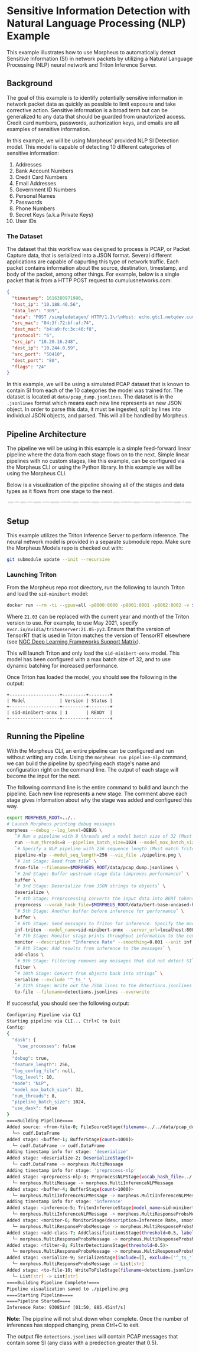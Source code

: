 <!--
# Copyright (c) 2021, NVIDIA CORPORATION. All rights reserved.
#
# Redistribution and use in source and binary forms, with or without
# modification, are permitted provided that the following conditions
# are met:
#  * Redistributions of source code must retain the above copyright
#    notice, this list of conditions and the following disclaimer.
#  * Redistributions in binary form must reproduce the above copyright
#    notice, this list of conditions and the following disclaimer in the
#    documentation and/or other materials provided with the distribution.
#  * Neither the name of NVIDIA CORPORATION nor the names of its
#    contributors may be used to endorse or promote products derived
#    from this software without specific prior written permission.
#
# THIS SOFTWARE IS PROVIDED BY THE COPYRIGHT HOLDERS ``AS IS'' AND ANY
# EXPRESS OR IMPLIED WARRANTIES, INCLUDING, BUT NOT LIMITED TO, THE
# IMPLIED WARRANTIES OF MERCHANTABILITY AND FITNESS FOR A PARTICULAR
# PURPOSE ARE DISCLAIMED.  IN NO EVENT SHALL THE COPYRIGHT OWNER OR
# CONTRIBUTORS BE LIABLE FOR ANY DIRECT, INDIRECT, INCIDENTAL, SPECIAL,
# EXEMPLARY, OR CONSEQUENTIAL DAMAGES (INCLUDING, BUT NOT LIMITED TO,
# PROCUREMENT OF SUBSTITUTE GOODS OR SERVICES; LOSS OF USE, DATA, OR
# PROFITS; OR BUSINESS INTERRUPTION) HOWEVER CAUSED AND ON ANY THEORY
# OF LIABILITY, WHETHER IN CONTRACT, STRICT LIABILITY, OR TORT
# (INCLUDING NEGLIGENCE OR OTHERWISE) ARISING IN ANY WAY OUT OF THE USE
# OF THIS SOFTWARE, EVEN IF ADVISED OF THE POSSIBILITY OF SUCH DAMAGE.
-->

# Sensitive Information Detection with Natural Language Processing (NLP) Example

This example illustrates how to use Morpheus to automatically detect Sensitive Information (SI) in network packets by utilizing a Natural Language Processing (NLP) neural network and Triton Inference Server.

## Background

The goal of this example is to identify potentially sensitive information in network packet data as quickly as possible to limit exposure and take corrective action. Sensitive information is a broad term but can be generalized to any data that should be guarded from unautorized access. Credit card numbers, passwords, authorization keys, and emails are all examples of sensitive information.

In this example, we will be using Morpheus' provided NLP SI Detection model. This model is capable of detecting 10 different categories of sensitive information:

1. Addresses
2. Bank Account Numbers
3. Credit Card Numbers
4. Email Addresses
5. Government ID Numbers
6. Personal Names
7. Passwords
8. Phone Numbers
9. Secret Keys (a.k.a Private Keys)
10. User IDs

### The Dataset

The dataset that this workflow was designed to process is PCAP, or Packet Capture data, that is serialized into a JSON format. Several different applications are capable of capurting this type of network traffic. Each packet contains information about the source, destination, timestamp, and body of the packet, among other things. For example, below is a single packet that is from a HTTP POST request to cumulusnetworks.com:

```json
{
  "timestamp": 1616380971990,
  "host_ip": "10.188.40.56",
  "data_len": "309",
  "data": "POST /simpledatagen/ HTTP/1.1\r\nHost: echo.gtc1.netqdev.cumulusnetworks.com\r\nUser-Agent: python-requests/2.22.0\r\nAccept-Encoding: gzip, deflate\r\nAccept: */*\r\nConnection: keep-alive\r\nContent-Length: 73\r\nContent-Type: application/json\r\n\r\n",
  "src_mac": "04:3f:72:bf:af:74",
  "dest_mac": "b4:a9:fc:3c:46:f8",
  "protocol": "6",
  "src_ip": "10.20.16.248",
  "dest_ip": "10.244.0.59",
  "src_port": "50410",
  "dest_port": "80",
  "flags": "24"
}
```

In this example, we will be using a simulated PCAP dataset that is known to contain SI from each of the 10 categories the model was trained for. The dataset is located at `data/pcap_dump.jsonlines`. The dataset is in the `.jsonlines` format which means each new line represents an new JSON object. In order to parse this data, it must be ingested, split by lines into individual JSON objects, and parsed. This will all be handled by Morpheus.

## Pipeline Architecture

The pipeline we will be using in this example is a simple feed-forward linear pipeline where the data from each stage flows on to the next. Simple linear pipelines with no custom stages, like this example, can be configured via the Morpheus CLI or using the Python library. In this example we will be using the Morpheus CLI.

Below is a visualization of the pipeline showing all of the stages and data types as it flows from one stage to the next.

![Pipeline](pipeline.png)


## Setup

This example utilizes the Triton Inference Server to perform inference. The neural network model is provided in a separate submodule repo. Make sure the Morpheus Models repo is checked out with:

```bash
git submodule update --init --recursive
```

### Launching Triton

From the Morpheus repo root directory, run the following to launch Triton and load the `sid-minibert` model:

```bash
docker run --rm -ti --gpus=all -p8000:8000 -p8001:8001 -p8002:8002 -v $PWD/models:/models nvcr.io/nvidia/tritonserver:21.03-py3 tritonserver --model-repository=/models/triton-model-repo --exit-on-error=false --model-control-mode=explicit --load-model sid-minibert-onnx
```

Where `21.03` can be replaced with the current year and month of the Triton version to use. For example, to use May 2021, specify `nvcr.io/nvidia/tritonserver:21.05-py3`. Ensure that the version of TensorRT that is used in Triton matches the version of TensorRT elsewhere (see [NGC Deep Learning Frameworks Support Matrix](https://docs.nvidia.com/deeplearning/frameworks/support-matrix/index.html)).

This will launch Triton and only load the `sid-minibert-onnx` model. This model has been configured with a max batch size of 32, and to use dynamic batching for increased performance.

Once Triton has loaded the model, you should see the following in the output:

```
+-------------------+---------+--------+
| Model             | Version | Status |
+-------------------+---------+--------+
| sid-minibert-onnx | 1       | READY  |
+-------------------+---------+--------+
```


## Running the Pipeline

With the Morpheus CLI, an entire pipeline can be configured and run without writing any code. Using the `morpheus run pipeline-nlp` command, we can build the pipeline by specifying each stage's name and configuration right on the command line. The output of each stage will become the input for the next.

The following command line is the entire command to build and launch the pipeline. Each new line represents a new stage. The comment above each stage gives information about why the stage was added and configured this way.

```bash
export MORPHEUS_ROOT=../..
# Launch Morpheus printing debug messages
morpheus --debug --log_level=DEBUG \
   `# Run a pipeline with 8 threads and a model batch size of 32 (Must match Triton config)` \
   run --num_threads=8 --pipeline_batch_size=1024 --model_max_batch_size=32 \
   `# Specify a NLP pipeline with 256 sequence length (Must match Triton config)` \
   pipeline-nlp --model_seq_length=256 --viz_file ./pipeline.png \
   `# 1st Stage: Read from file` \
   from-file --filename=$MORPHEUS_ROOT/data/pcap_dump.jsonlines \
   `# 2nd Stage: Buffer upstream stage data (improves performance)` \
   buffer \
   `# 3rd Stage: Deserialize from JSON strings to objects` \
   deserialize \
   `# 4th Stage: Preprocessing converts the input data into BERT tokens` \
   preprocess --vocab_hash_file=$MORPHEUS_ROOT/data/bert-base-uncased-hash.txt --do_lower_case=True \
   `# 5th Stage: Another buffer before inference for performance` \
   buffer \
   `# 6th Stage: Send messages to Triton for inference. Specify the model loaded in Setup` \
   inf-triton --model_name=sid-minibert-onnx --server_url=localhost:8001 --force_convert_inputs=True \
   `# 7th Stage: Monitor stage prints throughput information to the console` \
   monitor --description "Inference Rate" --smoothing=0.001 --unit inf \
   `# 8th Stage: Add results from inference to the messages` \
   add-class \
   `# 9th Stage: Filtering removes any messages that did not detect SI` \
   filter \
   `# 10th Stage: Convert from objects back into strings` \
   serialize --exclude '^_ts_' \
   `# 11th Stage: Write out the JSON lines to the detections.jsonlines file` \
   to-file --filename=detections.jsonlines --overwrite
```

If successful, you should see the following output:

```bash
Configuring Pipeline via CLI
Starting pipeline via CLI... Ctrl+C to Quit
Config:
{
  "dask": {
    "use_processes": false
  },
  "debug": true,
  "feature_length": 256,
  "log_config_file": null,
  "log_level": 10,
  "mode": "NLP",
  "model_max_batch_size": 32,
  "num_threads": 8,
  "pipeline_batch_size": 1024,
  "use_dask": false
}
====Building Pipeline====
Added source: <from-file-0; FileSourceStage(filename=../../data/pcap_dump.jsonlines, iterative=None)>
  └─> cudf.DataFrame
Added stage: <buffer-1; BufferStage(count=1000)>
  └─ cudf.DataFrame -> cudf.DataFrame
Adding timestamp info for stage: 'deserialize'
Added stage: <deserialize-2; DeserializeStage()>
  └─ cudf.DataFrame -> morpheus.MultiMessage
Adding timestamp info for stage: 'preprocess-nlp'
Added stage: <preprocess-nlp-3; PreprocessNLPStage(vocab_hash_file=../../data/bert-base-uncased-hash.txt, truncation=False, do_lower_case=True, add_special_tokens=False, stride=-1)>
  └─ morpheus.MultiMessage -> morpheus.MultiInferenceNLPMessage
Added stage: <buffer-4; BufferStage(count=1000)>
  └─ morpheus.MultiInferenceNLPMessage -> morpheus.MultiInferenceNLPMessage
Adding timestamp info for stage: 'inference'
Added stage: <inference-5; TritonInferenceStage(model_name=sid-minibert-onnx, server_url=localhost:8001, force_convert_inputs=True)>
  └─ morpheus.MultiInferenceNLPMessage -> morpheus.MultiResponseProbsMessage
Added stage: <monitor-6; MonitorStage(description=Inference Rate, smoothing=0.001, unit=inf, determine_count_fn=None)>
  └─ morpheus.MultiResponseProbsMessage -> morpheus.MultiResponseProbsMessage
Added stage: <add-class-7; AddClassificationsStage(threshold=0.5, labels_file=None, labels=['address', 'bank_acct', 'credit_card', 'email', 'govt_id', 'name', 'password', 'phone_num', 'secret_keys', 'user'], prefix=si_)>
  └─ morpheus.MultiResponseProbsMessage -> morpheus.MultiResponseProbsMessage
Added stage: <filter-8; FilterDetectionsStage(threshold=0.5)>
  └─ morpheus.MultiResponseProbsMessage -> morpheus.MultiResponseProbsMessage
Added stage: <serialize-9; SerializeStage(include=[], exclude=['^_ts_'], as_cudf_df=False)>
  └─ morpheus.MultiResponseProbsMessage -> List[str]
Added stage: <to-file-10; WriteToFileStage(filename=detections.jsonlines, overwrite=True)>
  └─ List[str] -> List[str]
====Building Pipeline Complete!====
Pipeline visualization saved to ./pipeline.png
====Starting Pipeline====
====Pipeline Started====
Inference Rate: 93085inf [01:50, 885.45inf/s]
```

**Note:** The pipeline will not shut down when complete. Once the number of inferences has stopped changing, press Ctrl+C to exit.

The output file `detections.jsonlines` will contain PCAP messages that contain some SI (any class with a predection greater that 0.5).
